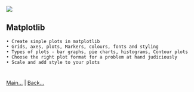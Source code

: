 
![](https://www.python.org/static/img/python-logo.png)

## Matplotlib

    • Create simple plots in matplotlib
    • Grids, axes, plots, Markers, colours, fonts and styling
    • Types of plots - bar graphs, pie charts, histograms, Contour plots
    • Choose the right plot format for a problem at hand judiciously
    • Scale and add style to your plots
 
#
[Main...](https://github.com/ptoraskar/Python-Learning/blob/master/README.md) | [Back...](/Module-4/3_python_pandas.md)